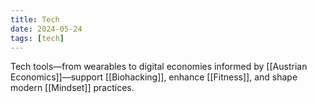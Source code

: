 ```yaml
---
title: Tech
date: 2024-05-24
tags: [tech]
---
```


Tech tools—from wearables to digital economies informed by [[Austrian Economics]]—support [[Biohacking]], enhance [[Fitness]], and shape modern [[Mindset]] practices.
